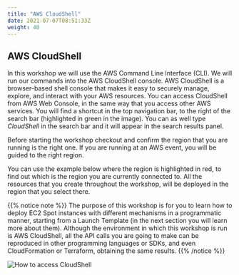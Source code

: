 ```yaml
---
title: "AWS CloudShell"
date: 2021-07-07T08:51:33Z
weight: 40
---
```


## AWS CloudShell

In this workshop we will use the AWS Command Line Interface (CLI). We will run our commands into the AWS CloudShell console. AWS CloudShell is a browser-based shell console that makes it easy to securely manage, explore, and interact with your AWS resources. You can access CloudShell from AWS Web Console, in the same way that you access other AWS services. You will find a shortcut in the top navigation bar, to the right of the search bar (highlighted in green in the image). You can as well type *CloudShell* in the search bar and it will appear in the search results panel.

Before starting the workshop checkout and confirm the region that you are running is the right one. If you are running at an AWS event, you will be guided to the right region. 

You can use the example below where the region is highlighted in red, to find out which is the region you are currently connected to. All the resources that you create throughout the workshop, will be deployed in the region that you select there.

{{% notice note %}}
The purpose of this workshop is for you to learn how to deploy EC2 Spot instances with different mechanisms in a programmatic manner, starting from a Launch Template (in the next section you will learn more about them). Although the environment in which this workshop is run is AWS CloudShell, all the API calls you are going to make can be reproduced in other programming languages or SDKs, and even CloudFormation or Terraform, obtaining the same results.
{{% /notice %}}

![How to access CloudShell](/images/launching_ec2_spot_instances/CloudShell.png)
